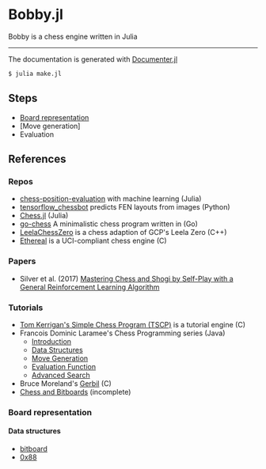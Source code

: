 # Bobby.jl

Bobby is a chess engine written in Julia

---

The documentation is generated with [Documenter.jl](https://juliadocs.github.io/Documenter.jl/stable/index.html)

```bash
$ julia make.jl
```

## Steps

- [Board representation](./board.md)
- [Move generation]
- Evaluation

## References

### Repos

- [chess-position-evaluation](https://github.com/int8/chess-position-evaluation) with machine learning (Julia)
- [tensorflow_chessbot](https://github.com/Elucidation/tensorflow_chessbot) predicts FEN layouts from images (Python)
- [Chess.jl](https://github.com/abahm/Chess.jl) (Julia)
- [go-chess](https://github.com/alokmenghrajani/go-chess) A minimalistic chess program written in (Go)
- [LeelaChessZero](https://github.com/LeelaChessZero/lczero) is a chess adaption of GCP's Leela Zero (C++)
- [Ethereal](https://github.com/AndyGrant/Ethereal) is a UCI-compliant chess engine (C)

### Papers

- Silver et al. (2017) [Mastering Chess and Shogi by Self-Play with a General Reinforcement Learning Algorithm](https://arxiv.org/abs/1712.01815)

### Tutorials

- [Tom Kerrigan's Simple Chess Program (TSCP)](https://sites.google.com/site/tscpchess/home) is a tutorial engine (C)
- Francois Dominic Laramee's Chess Programming series (Java)
  - [Introduction](https://www.gamedev.net/articles/programming/artificial-intelligence/chess-programming-part-i-getting-started-r1014)
  - [Data Structures](https://www.gamedev.net/articles/programming/artificial-intelligence/chess-programming-part-ii-data-structures-r1046)
  - [Move Generation](https://www.gamedev.net/articles/programming/artificial-intelligence/chess-programming-part-iii-move-generation-r1126)
  - [Evaluation Function](https://www.gamedev.net/articles/programming/artificial-intelligence/chess-programming-part-vi-evaluation-functions-r1208)
  - [Advanced Search](https://www.gamedev.net/articles/programming/artificial-intelligence/chess-programming-part-v-advanced-search-r1197)
- Bruce Moreland's [Gerbil](https://web.archive.org/web/20071026090003/http://www.brucemo.com/compchess/programming/index.htm) (C)
- [Chess and Bitboards](http://pages.cs.wisc.edu/~psilord/blog/data/chess-pages/) (incomplete)

### Board representation

#### Data structures

- [bitboard](http://www.frayn.net/beowulf/theory.html#bitboards)
- [0x88](https://web.archive.org/web/20071027053053/http://www.brucemo.com:80/compchess/programming/0x88.htm)